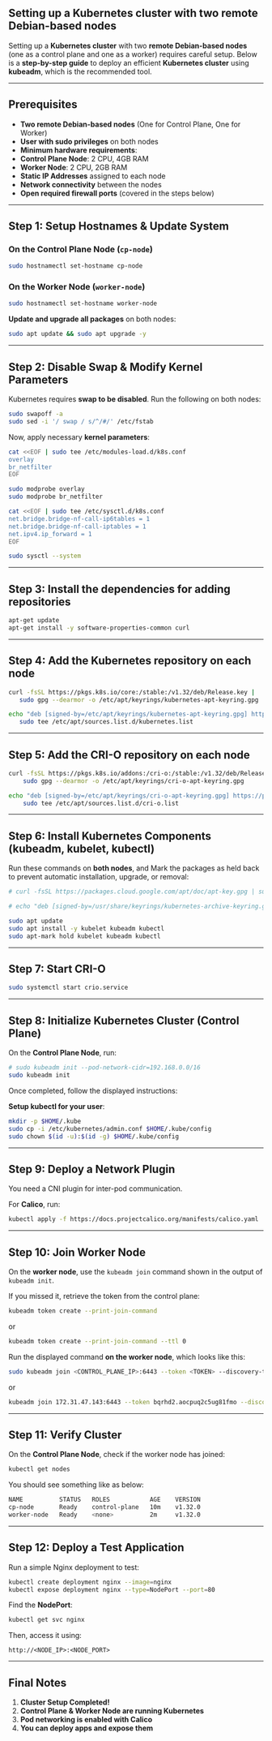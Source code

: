 ## Setting up a **Kubernetes cluster** with two **remote Debian-based nodes**

Setting up a **Kubernetes cluster** with two **remote Debian-based nodes** (one as a control plane and one as a worker) requires careful setup. Below is a **step-by-step guide** to deploy an efficient **Kubernetes cluster** using **kubeadm**, which is the recommended tool.

---

## **Prerequisites**

  - **Two remote Debian-based nodes** (One for Control Plane, One for Worker)  
  - **User with sudo privileges** on both nodes  
  - **Minimum hardware requirements**:
  - **Control Plane Node**: 2 CPU, 4GB RAM
  - **Worker Node**: 2 CPU, 2GB RAM  
  - **Static IP Addresses** assigned to each node  
  - **Network connectivity** between the nodes  
  - **Open required firewall ports** (covered in the steps below)  

---

## Step 1: Setup Hostnames & Update System

### **On the Control Plane Node** (`cp-node`)

```sh
sudo hostnamectl set-hostname cp-node
```

### **On the Worker Node** (`worker-node`)

```sh
sudo hostnamectl set-hostname worker-node
```

**Update and upgrade all packages** on both nodes:

```sh
sudo apt update && sudo apt upgrade -y
```

---

## **Step 2: Disable Swap & Modify Kernel Parameters**

Kubernetes requires **swap to be disabled**. Run the following on both nodes:

```sh
sudo swapoff -a
sudo sed -i '/ swap / s/^/#/' /etc/fstab
```

Now, apply necessary **kernel parameters**:

```sh
cat <<EOF | sudo tee /etc/modules-load.d/k8s.conf
overlay
br_netfilter
EOF

sudo modprobe overlay
sudo modprobe br_netfilter

cat <<EOF | sudo tee /etc/sysctl.d/k8s.conf
net.bridge.bridge-nf-call-ip6tables = 1
net.bridge.bridge-nf-call-iptables = 1
net.ipv4.ip_forward = 1
EOF

sudo sysctl --system
```

---
## **Step 3: Install the dependencies for adding repositories**

```sh
apt-get update
apt-get install -y software-properties-common curl
```

---
## **Step 4: Add the Kubernetes repository on each node**
```sh
curl -fsSL https://pkgs.k8s.io/core:/stable:/v1.32/deb/Release.key |
   sudo gpg --dearmor -o /etc/apt/keyrings/kubernetes-apt-keyring.gpg

echo "deb [signed-by=/etc/apt/keyrings/kubernetes-apt-keyring.gpg] https://pkgs.k8s.io/core:/stable:/v1.32/deb/ /" |
   sudo tee /etc/apt/sources.list.d/kubernetes.list
```

---
## **Step 5: Add the CRI-O repository on each node**
```sh
curl -fsSL https://pkgs.k8s.io/addons:/cri-o:/stable:/v1.32/deb/Release.key |
    sudo gpg --dearmor -o /etc/apt/keyrings/cri-o-apt-keyring.gpg

echo "deb [signed-by=/etc/apt/keyrings/cri-o-apt-keyring.gpg] https://pkgs.k8s.io/addons:/cri-o:/stable:/v1.32/deb/ /" |
    sudo tee /etc/apt/sources.list.d/cri-o.list
```
---
## **Step 6: Install Kubernetes Components (kubeadm, kubelet, kubectl)**

Run these commands on **both nodes**, and Mark the packages as held back to prevent automatic installation, upgrade, or removal:

```sh
# curl -fsSL https://packages.cloud.google.com/apt/doc/apt-key.gpg | sudo gpg --dearmor -o /usr/share/keyrings/kubernetes-archive-keyring.gpg

# echo "deb [signed-by=/usr/share/keyrings/kubernetes-archive-keyring.gpg] https://apt.kubernetes.io/ kubernetes-xenial main" | sudo tee /etc/apt/sources.list.d/kubernetes.list

sudo apt update
sudo apt install -y kubelet kubeadm kubectl
sudo apt-mark hold kubelet kubeadm kubectl
```

---
## **Step 7: Start CRI-O**
```sh
sudo systemctl start crio.service

```

---
## **Step 8: Initialize Kubernetes Cluster (Control Plane)**

On the **Control Plane Node**, run:

```sh
# sudo kubeadm init --pod-network-cidr=192.168.0.0/16
sudo kubeadm init 
```

Once completed, follow the displayed instructions:

**Setup kubectl for your user**:

```sh
mkdir -p $HOME/.kube
sudo cp -i /etc/kubernetes/admin.conf $HOME/.kube/config
sudo chown $(id -u):$(id -g) $HOME/.kube/config
```

<!-- **Enable the control plane to schedule pods** (Optional, if you plan to run workloads on it):

```sh
kubectl taint nodes --all node-role.kubernetes.io/control-plane-
``` -->

---
## **Step 9: Deploy a Network Plugin**

You need a CNI plugin for inter-pod communication.

For **Calico**, run:

```sh
kubectl apply -f https://docs.projectcalico.org/manifests/calico.yaml
```

---

## **Step 10: Join Worker Node**

On the **worker node**, use the `kubeadm join` command shown in the output of `kubeadm init`.  

If you missed it, retrieve the token from the control plane:

```sh
kubeadm token create --print-join-command
```
or

```sh
kubeadm token create --print-join-command --ttl 0
```

Run the displayed command **on the worker node**, which looks like this:

```sh
sudo kubeadm join <CONTROL_PLANE_IP>:6443 --token <TOKEN> --discovery-token-ca-cert-hash sha256:<HASH>
```
or 
```sh
kubeadm join 172.31.47.143:6443 --token bqrhd2.aocpuq2c5ug81fmo --discovery-token-ca-cert-hash sha256:5b2ad604804e2edc5367b35314ef190af8389d6a509f99a79ea7b35463a6727c 
```

---

## **Step 11: Verify Cluster**

On the **Control Plane Node**, check if the worker node has joined:

```sh
kubectl get nodes
```

You should see something like as below:

```sh
NAME          STATUS   ROLES           AGE    VERSION
cp-node       Ready    control-plane   10m    v1.32.0
worker-node   Ready    <none>          2m     v1.32.0
```

---

## **Step 12: Deploy a Test Application**

Run a simple Nginx deployment to test:

```sh
kubectl create deployment nginx --image=nginx
kubectl expose deployment nginx --type=NodePort --port=80
```

Find the **NodePort**:

```sh
kubectl get svc nginx
```

Then, access it using:

```
http://<NODE_IP>:<NODE_PORT>
```

---

## **Final Notes**

1. **Cluster Setup Completed!**  
2. **Control Plane & Worker Node are running Kubernetes**  
3. **Pod networking is enabled with Calico**  
4. **You can deploy apps and expose them**  


